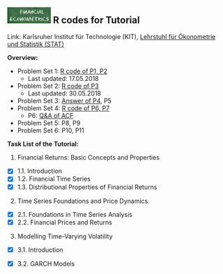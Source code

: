 ## <img src="logo.png" width="100" /> **R codes for Tutorial**

Link: Karlsruher Institut für Technologie (KIT), [Lehrstuhl für Ökonometrie und Statistik (STAT)](http://statistik.econ.kit.edu/index.php)

__Overview:__
- Problem Set 1: [R code of P1, P2](https://github.com/KITMetrics/Financial-Econometrics-Tutorial/blob/master/ps1.R)
  - Last updated: 17.05.2018
- Problem Set 2: [R code of P3](https://github.com/KITMetrics/Financial-Econometrics-Tutorial/blob/master/ps2.R)
  - Last updated: 30.05.2018
- Problem Set 3: [Answer of P4](https://github.com/KITMetrics/Financial-Econometrics-Tutorial/blob/master/P4_answer.pdf), P5
- Problem Set 4: [R code of P6, P7](https://github.com/KITMetrics/Financial-Econometrics-Tutorial/blob/master/ps4.R)
  - P6: [Q&A of ACF](https://github.com/KITMetrics/Financial-Econometrics-Tutorial/blob/master/P6_acf.pdf) 
- Problem Set 5: P8, P9
- Problem Set 6: P10, P11

__Task List of the Tutorial:__
1. Financial Returns: Basic Concepts and Properties
- [x] 1.1. Introduction
- [x] 1.2. Financial Time Series
- [x] 1.3. Distributional Properties of Financial Returns

2. Time Series Foundations and Price Dynamics
- [x] 2.1. Foundations in Time Series Analysis
- [x] 2.2. Financial Prices and Returns

3. Modelling Time-Varying Volatility
- [x] 3.1. Introduction
- [x] 3.2. GARCH Models


